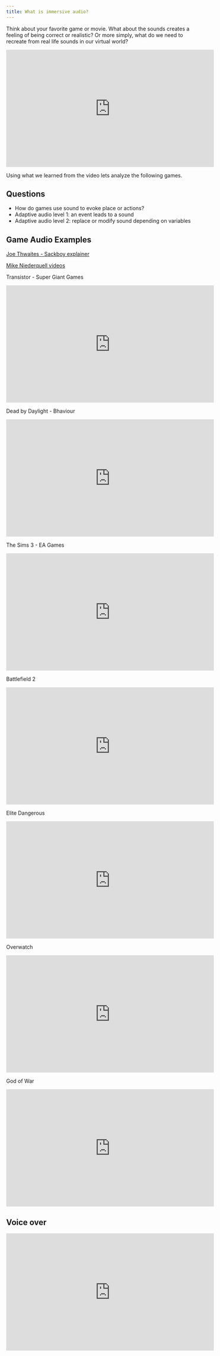 ```yaml
---
title: What is immersive audio?
---
```


Think about your favorite game or movie. What about the sounds creates a feeling of being correct or realistic? Or more simply, what do we need to recreate from real life sounds in our virtual world?

<!--
Answers: directionality, spatiality, non reapeating, always changing, complexity  
-->


<iframe width="560" height="315" src="https://www.youtube.com/embed/p-FLWabby4Y" title="YouTube video player" frameborder="0" allow="accelerometer; autoplay; clipboard-write; encrypted-media; gyroscope; picture-in-picture" allowfullscreen></iframe>

Using what we learned from the video lets analyze the following games. 

## Questions
* How do games use sound to evoke place or actions? 
* Adaptive audio level 1: an event leads to a sound
    <!-- * What makes footsteps adaptive?
    * What other kind of events do we find in games? -->
* Adaptive audio level 2: replace or modify sound depending on variables 
    <!-- * Footstep sounds change depending on the surface the player is walking on, or the size of the room
    * Race car sounds different going through tunnel, added reverb  -->

## Game Audio Examples 

[Joe Thwaites - Sackboy explainer](https://twitter.com/jaywaters76/status/1372952694852321282)

[Mike Niederquell videos](https://www.youtube.com/playlist?list=PLL9E-Kn69u_IHXAqgR5yspYSWFENg2OIT)

Transistor - Super Giant Games
<iframe width="560" height="315" src="https://www.youtube.com/embed/5nyJS5VKGqw" title="YouTube video player" frameborder="0" allow="accelerometer; autoplay; clipboard-write; encrypted-media; gyroscope; picture-in-picture" allowfullscreen></iframe>

Dead by Daylight - Bhaviour
<iframe width="560" height="315" src="https://www.youtube.com/embed/yRCoQgUNTxk" title="YouTube video player" frameborder="0" allow="accelerometer; autoplay; clipboard-write; encrypted-media; gyroscope; picture-in-picture" allowfullscreen></iframe>

The Sims 3 - EA Games
<iframe width="560" height="315" src="https://www.youtube.com/embed/HPZRd-8s0n4" title="YouTube video player" frameborder="0" allow="accelerometer; autoplay; clipboard-write; encrypted-media; gyroscope; picture-in-picture" allowfullscreen></iframe>

Battlefield 2
<iframe width="560" height="315" src="https://www.youtube.com/embed/-AxiUMiKGLY" title="YouTube video player" frameborder="0" allow="accelerometer; autoplay; clipboard-write; encrypted-media; gyroscope; picture-in-picture" allowfullscreen></iframe>


Elite Dangerous 
<iframe width="560" height="315" src="https://www.youtube.com/embed/QIgRA00mBlo" title="YouTube video player" frameborder="0" allow="accelerometer; autoplay; clipboard-write; encrypted-media; gyroscope; picture-in-picture" allowfullscreen></iframe>

Overwatch 
<iframe width="560" height="315" src="https://www.youtube.com/embed/3LUM23eC_9Y" title="YouTube video player" frameborder="0" allow="accelerometer; autoplay; clipboard-write; encrypted-media; gyroscope; picture-in-picture" allowfullscreen></iframe>


God of War 
<iframe width="560" height="315" src="https://www.youtube.com/embed/hRMX9Rzq1AA" title="YouTube video player" frameborder="0" allow="accelerometer; autoplay; clipboard-write; encrypted-media; gyroscope; picture-in-picture" allowfullscreen></iframe>

## Voice over 

<iframe width="560" height="315" src="https://www.youtube.com/embed/FGsbeTV76YI" title="YouTube video player" frameborder="0" allow="accelerometer; autoplay; clipboard-write; encrypted-media; gyroscope; picture-in-picture" allowfullscreen></iframe>